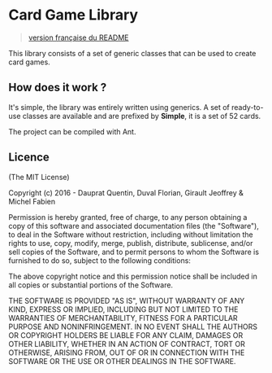 # Card Game Library

>   [version française du README](https://github.com/Heziode-dev/Card-Game-Library/blob/master/README_FR.md)

This library consists of a set of generic classes that can be used to create card games.



## How does it work ?

It's simple, the library was entirely written using generics. A set of ready-to-use classes are available and are prefixed by **Simple**, it is a set of 52 cards.



The project can be compiled with Ant.



## Licence

(The MIT License)

Copyright (c) 2016 - Dauprat Quentin, Duval Florian, Girault Jeoffrey & Michel Fabien

Permission is hereby granted, free of charge, to any person obtaining a copy of this software and associated documentation files (the "Software"), to deal in the Software without restriction, including without limitation the rights to use, copy, modify, merge, publish, distribute, sublicense, and/or sell copies of the Software, and to permit persons to whom the Software is furnished to do so, subject to the following conditions: 

The above copyright notice and this permission notice shall be included in all copies or substantial portions of the Software.

THE SOFTWARE IS PROVIDED "AS IS", WITHOUT WARRANTY OF ANY KIND, EXPRESS OR IMPLIED, INCLUDING BUT NOT LIMITED TO THE WARRANTIES OF MERCHANTABILITY, FITNESS FOR A PARTICULAR PURPOSE AND NONINFRINGEMENT. IN NO EVENT SHALL THE AUTHORS OR COPYRIGHT HOLDERS BE LIABLE FOR ANY CLAIM, DAMAGES OR OTHER LIABILITY, WHETHER IN AN ACTION OF CONTRACT, TORT OR OTHERWISE, ARISING FROM, OUT OF OR IN CONNECTION WITH THE SOFTWARE OR THE USE OR OTHER DEALINGS IN THE SOFTWARE.